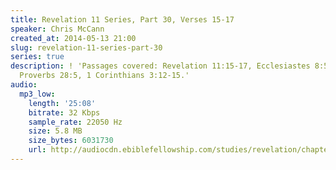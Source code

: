 ```yaml
---
title: Revelation 11 Series, Part 30, Verses 15-17
speaker: Chris McCann
created_at: 2014-05-13 21:00
slug: revelation-11-series-part-30
series: true
description: ! 'Passages covered: Revelation 11:15-17, Ecclesiastes 8:5, Daniel 12:4,9-10,
  Proverbs 28:5, 1 Corinthians 3:12-15.'
audio:
  mp3_low:
    length: '25:08'
    bitrate: 32 Kbps
    sample_rate: 22050 Hz
    size: 5.8 MB
    size_bytes: 6031730
    url: http://audiocdn.ebiblefellowship.com/studies/revelation/chapter-11/2014.05.13_McCann_-_Revelation_11_Series_Part_30.mp3
---
```

